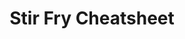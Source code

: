 ---
title: "Stir Fry Cheatsheet"
type: "recipe"
tags: 
  - chinese
  - chicken
  - beef
  - shrimp
  - easy
source: "https://i.imgur.com/NjXJ8V2.png"
---